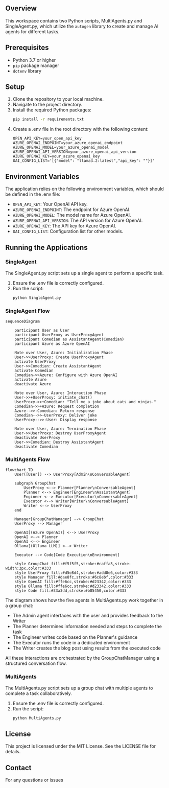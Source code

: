 
## Overview

This workspace contains two Python scripts, MultiAgents.py and SingleAgent.py, which utilize the `autogen` library to create and manage AI agents for different tasks.

## Prerequisites

- Python 3.7 or higher
- `pip` package manager
- `dotenv` library

## Setup

1. Clone the repository to your local machine.
2. Navigate to the project directory.
3. Install the required Python packages:
    ```sh
    pip install -r requirements.txt
    ```
4. Create a .env file in the root directory with the following content:
    ```env
    OPEN_API_KEY=your_open_api_key
    AZURE_OPENAI_ENDPOINT=your_azure_openai_endpoint
    AZURE_OPENAI_MODEL=your_azure_openai_model
    AZURE_OPENAI_API_VERSION=your_azure_openai_api_version
    AZURE_OPENAI_KEY=your_azure_openai_key
    OAI_CONFIG_LIST='[{"model": "llama3.2:latest","api_key": ""}]'
    ```
## Environment Variables

The application relies on the following environment variables, which should be defined in the .env file:

- `OPEN_API_KEY`: Your OpenAI API key.
- `AZURE_OPENAI_ENDPOINT`: The endpoint for Azure OpenAI.
- `AZURE_OPENAI_MODEL`: The model name for Azure OpenAI.
- `AZURE_OPENAI_API_VERSION`: The API version for Azure OpenAI.
- `AZURE_OPENAI_KEY`: The API key for Azure OpenAI.
- `OAI_CONFIG_LIST`: Configuration list for other models.

## Running the Applications

### SingleAgent
The SingleAgent.py script sets up a single agent to perform a specific task.

1. Ensure the .env file is correctly configured.
2. Run the script:
    ```sh
    python SingleAgent.py
    ```

### SingleAgent Flow

```mermaid
sequenceDiagram
    
    participant User as User
    participant UserProxy as UserProxyAgent
    participant Comedian as AssistantAgent(Comedian)
    participant Azure as Azure OpenAI

    Note over User, Azure: Initialization Phase
    User->>UserProxy: Create UserProxyAgent
    activate UserProxy
    User->>Comedian: Create AssistantAgent
    activate Comedian
    Comedian->>Azure: Configure with Azure OpenAI
    activate Azure
    deactivate Azure
    
    Note over User, Azure: Interaction Phase
    User->>+UserProxy: initiate_chat()
    UserProxy->>+Comedian: "Tell me a joke about cats and ninjas."
    Comedian->>+Azure: Request completion
    Azure-->>-Comedian: Return response
    Comedian-->>-UserProxy: Deliver joke
    UserProxy-->>-User: Display response

    Note over User, Azure: Termination Phase
    User->>UserProxy: Destroy UserProxyAgent
    deactivate UserProxy
    User->>Comedian: Destroy AssistantAgent
    deactivate Comedian
```

### MultiAgents Flow

```mermaid
flowchart TD
    User([User]) --> UserProxy[Admin\nConversableAgent]
    
    subgraph GroupChat
        UserProxy <--> Planner[Planner\nConversableAgent]
        Planner <--> Engineer[Engineer\nAssistantAgent]
        Engineer <--> Executor[Executor\nConversableAgent]
        Executor <--> Writer[Writer\nConversableAgent]
        Writer <--> UserProxy
    end
    
    Manager[GroupChatManager] --> GroupChat
    UserProxy --> Manager
    
    OpenAI[(Azure OpenAI)] <--> UserProxy
    OpenAI <--> Planner
    OpenAI <--> Engineer
    Ollama[(Ollama LLM)] <--> Writer
    
    Executor --> Code[Code Execution\nEnvironment]
    
    style GroupChat fill:#f5f5f5,stroke:#caffa3,stroke-width:3px,color:#333
    style UserProxy fill:#d5e8d4,stroke:#add8e6,color:#333
    style Manager fill:#dae8fc,stroke:#6c8ebf,color:#333
    style OpenAI fill:#ffe6cc,stroke:#d23342,color:#333
    style Ollama fill:#ffe6cc,stroke:#d23342,color:#333
    style Code fill:#33a3dd,stroke:#b85450,color:#333
```


The diagram shows how the five agents in MultiAgents.py work together in a group chat:
- The Admin agent interfaces with the user and provides feedback to the Writer
- The Planner determines information needed and steps to complete the task
- The Engineer writes code based on the Planner's guidance
- The Executor runs the code in a dedicated environment
- The Writer creates the blog post using results from the executed code

All these interactions are orchestrated by the GroupChatManager using a structured conversation flow.

### MultiAgents

The MultiAgents.py script sets up a group chat with multiple agents to complete a task collaboratively.

1. Ensure the .env file is correctly configured.
2. Run the script:
    ```sh
    python MultiAgents.py
    ```


## License

This project is licensed under the MIT License. See the LICENSE file for details.

## Contact

For any questions or issues
